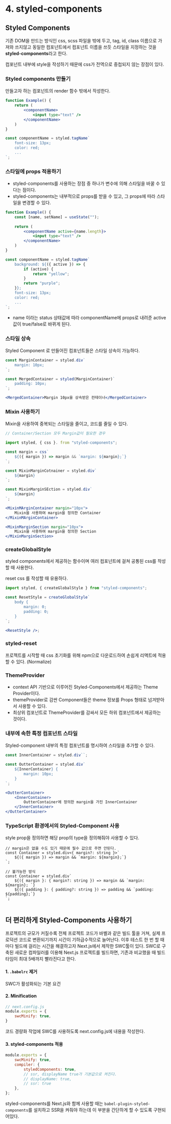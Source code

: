# 4. styled-components

## Styled Components

기존 DOM을 만드는 방식인 css, scss 파일을 밖에 두고, tag, id, class 이름으로 가져와 쓰지않고 동일한 컴포넌트에서 컴포넌트 이름을 쓰듯 스타일을 지정하는 것을 **styled-components**라고 한다.

컴포넌트 내부에 style을 작성하기 때문에 css가 전역으로 중첩되지 않는 장점이 있다.

### Styled components 만들기

만들고자 하는 컴포넌트의 render 함수 밖에서 작성한다.

```jsx
function Example() {
    return (
        <componentName>
            <input type="text" />
        </componentName>
    )
}

const componentName = styled.tagName`
    font-size: 13px;
    color: red;
    ...
`;
```

### 스타일에 props 적용하기

* styled-components를 사용하는 장점 중 하나가 변수에 의해 스타일을 바꿀 수 있다는 점이다.
* styled-components는 내부적으로 props를 받을 수 있고, 그 props에 따라 스타일을 변경할 수 있다.

```jsx
function Example() {
    const [name, setName] = useState("");
    
    return (
        <componentName active={name.length}>
            <input type="text" />
        </componentName>
    )
}

const componentName = styled.tagName`
    background: ${({ active }) => {
        if (active) {
            return "yellow";
        }
        return "purple";    
    }};
    font-size: 13px;
    color: red;
    ...
`;
```

* name 이라는 status 상태값에 따라 componentName에 props로 내려준 active 값이 true/false로 바뀌게 된다.

### 스타일 상속

Styled Component 로 만들어진 컴포넌트들은 스타일 상속이 가능하다.

```jsx
const MarginContainer = styled.div`
    margin: 10px;
`;

const MergedContainer = styled(MarginContainer)`
    padding: 10px;
`;

<MergedContainer>Margin 10px을 상속받은 컨테이너</MergedContainer>
```

### Mixin 사용하기

Mixin을 사용하여 중복되는 스타일을 줄이고, 코드를 줄일 수 있다.

```jsx
// Container/Section 모두 Margin값이 필요한 경우

import styled, { css }. from "styled-components";

const margin = css`
    ${({ margin }) => margin && `margin: ${margin};`}
`;

const MixinMarginCotnainer = styled.div`
    ${margin}
`;

const MixinMarginSEction = styled.div`
    ${margin}
`;

<MixinMArginContainer margin="10px">
    Mixin을 사용하여 margin을 정의한 Container
</MixinMArginContainer>

<MixinMarginSection margin="10px">
    Mixin을 사용하여 margin을 정의한 Section
</MixinMarginSection>
```

### createGlobalStyle

styled components에서 제공하는 함수이며 여러 컴포넌트에 걸쳐 공통된 css를 작성할 때 사용한다.

reset css 를 작성할 때 유용하다.

```jsx
import styled, { createGlobalStyle } from "styled-components";

const ResetStyle = createGlobalStyle`
    body {
        margin: 0;
        padding: 0;
    }
`;

<ResetStyle />;
```

### styled-reset

프로젝트를 시작할 때 css 초기화를 위해 npm으로 다운로드하여 손쉽게 리액트에 적용할 수 있다. (Normalize)

### ThemeProvider

* context API 기반으로 이루어진 Styled-Components에서 제공하는 Theme Provider이다.
* themeProvider로 감싼 Component들은 theme 정보를 Props 형태로 넘겨받아서 사용할 수 있다.
* 최상위 컴포넌트로 ThemeProvider를 감싸서 모든 하위 컴포넌트에서 제공하는 것이다.

### 내부에 속한 특정 컴포넌트 스타일

Styled-component 내부의 특정 컴포넌트를 명시하여 스타일을 추가할 수 있다.

```jsx
const InnerContainer = styled.div``;

const OutterContainer = styled.div`
    ${InnerContainer} {
        margin: 10px;
    }
`;

<OutterContainer>
    <InnerContainer>
        OutterContainer에 정의한 margin을 가진 InnerContainer
    </InnerContainer>
</OutterContainer>
```

### TypeScript 환경에서의 Styled-Component 사용

style prop을 정의하면 해당 prop의 type을 정의해줘야 사용할 수 있다.

```tsx
// margin은 없을 수도 있기 때문에 필수 값으로 주면 안된다.
const Container = styled.div<{ margin?: string }>`
    ${({ margin }) => margin && `margin: ${margin};`}
`;

// 불가능한 방식
const Container = styled.div`
    ${({ margin }: { margin?: string }) => margin && `margin: ${margin}; `}
    ${({ padding }: { padding?: string }) => padding && `padding: ${padding};`}
`;
    
```

## 더 편리하게 Styled-Components 사용하기

프로젝트의 규모가 커질수록 전체 프로젝트 코드가 바벨과 같은 빌드 툴을 거쳐, 실제 프로덕션 코드로 변환되기까지 시간이 기하급수적으로 늘어난다. 이후 테스트 한 번 할 때마다 빌드에 걸리는 시간을 해결하고자 Next.js에서 제작한 SWC툴이 있다. SWC로 구축된 새로운 컴파일러를 이용해 Next.js 프로젝트를 빌드하면, 기존과 비교했을 때 빌드 타임이 최대 5배까지 빨라진다고 한다.

#### 1. `.babelrc` 제거

SWC가 활성화되는 기본 요건

#### 2. Minification

```javascript
// next.config.js
module.exports = {
    swcMinify: true,
}
```

코드 경량화 작업에 SWC를 사용하도록 next.config.js에 내용을 작성한다.

#### 3. styled-components 적용

```javascript
module.exports = {
    swcMinify: true,
    compiler: {
        styledComponents: true,
        // ssr, displayName true가 기본값으로 켜진다.
        // displayName: true,
        // ssr: true
    },
};
```

styled-components를 Next.js와 함께 사용할 때는 `babel-plugin-styled-components`를 설치하고 SSR을 켜줘야 하는데 이 부분을 간단하게 할 수 있도록 구현되어있다.
